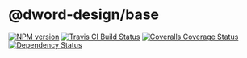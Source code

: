 <!-- TITLE/ -->

<h1>@dword-design/base</h1>

<!-- /TITLE -->


<!-- BADGES/ -->

<span class="badge-npmversion"><a href="https://npmjs.org/package/@dword-design/base" title="View this project on NPM"><img src="https://img.shields.io/npm/v/@dword-design/base.svg" alt="NPM version" /></a></span>
<span class="badge-travisci"><a href="http://travis-ci.org/dword-design/base" title="Check this project's build status on TravisCI"><img src="https://img.shields.io/travis/dword-design/base/master.svg" alt="Travis CI Build Status" /></a></span>
<span class="badge-coveralls"><a href="https://coveralls.io/r/dword-design/base" title="View this project's coverage on Coveralls"><img src="https://img.shields.io/coveralls/dword-design/base.svg" alt="Coveralls Coverage Status" /></a></span>
<span class="badge-daviddm"><a href="https://david-dm.org/dword-design/base" title="View the status of this project's dependencies on DavidDM"><img src="https://img.shields.io/david/dword-design/base.svg" alt="Dependency Status" /></a></span>

<!-- /BADGES -->

